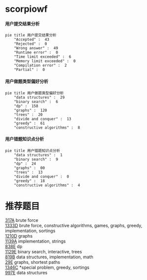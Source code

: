 # scorpiowf

<!-- tabs:start -->



#### **用户提交结果分析**

```mermaid
pie title 用户提交结果分析
    "Accepted" :  43
    "Rejected" :  0
    "Wrong answer" :  49
    "Runtime error" :  0
    "Time limit exceeded" :  6
    "Memory limit exceeded" :  0
    "Compilation error" :  2
    "Partial" :  0
```

#### **用户做题类型偏好分析**

```mermaid
pie title 用户做题类型偏好分析
    "data structures" :  29
    "binary search" :  6
    "dp" :  158
    "graphs" :  120
    "trees" :  20
    "divide and conquer" :  13
    "greedy" :  61
    "constructive algorithms" :  8
```
#### **用户错题知识点分析**

```mermaid
pie title 用户错题知识点分析
    "data structures" :  1
    "binary search" :  9
    "dp" :  24
    "graphs" :  00
    "trees" :  13
    "divide and conquer" :  0
    "greedy" :  18
    "constructive algorithms" :  4
```



<!-- tabs:end -->
# 推荐题目
[317A](https://codeforces.com/contest/317/problem/A)		brute force		  
[1333D](https://codeforces.com/contest/1333/problem/D)		brute force,
                        constructive algorithms,
                        games,
                        graphs,
                        greedy,
                        implementation,
                        sortings		  
[1210D](https://codeforces.com/contest/1210/problem/D)		graphs		  
[1139A](https://codeforces.com/contest/1139/problem/A)		implementation,
                        strings		  
[838E](https://codeforces.com/contest/838/problem/E)		dp		  
[1129E](https://codeforces.com/contest/1129/problem/E)		binary search,
                        interactive,
                        trees		  
[819B](https://codeforces.com/contest/819/problem/B)		data structures,
                        implementation,
                        math		  
[29E](https://codeforces.com/contest/29/problem/E)		graphs,
                        shortest paths		  
[1346C](https://codeforces.com/contest/1346/problem/C)		*special problem,
                        greedy,
                        sortings		  
[997E](https://codeforces.com/contest/997/problem/E)		data structures		  

